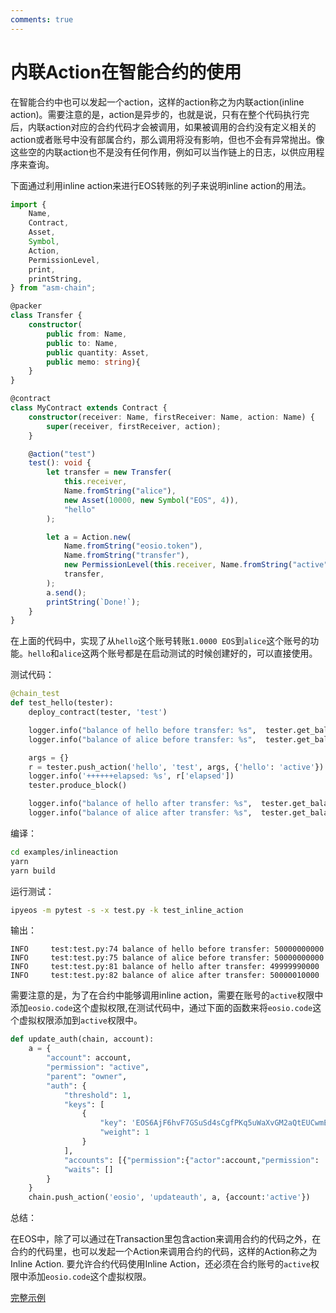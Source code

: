 ```yaml
---
comments: true
---
```


# 内联Action在智能合约的使用

在智能合约中也可以发起一个action，这样的action称之为内联action(inline action)。需要注意的是，action是异步的，也就是说，只有在整个代码执行完后，内联action对应的合约代码才会被调用，如果被调用的合约没有定义相关的action或者账号中没有部属合约，那么调用将没有影响，但也不会有异常抛出。像这些空的内联action也不是没有任何作用，例如可以当作链上的日志，以供应用程序来查询。

下面通过利用inline action来进行EOS转账的列子来说明inline action的用法。

```ts
import {
    Name,
    Contract,
    Asset,
    Symbol,
    Action,
    PermissionLevel,
    print,
    printString,
} from "asm-chain";

@packer
class Transfer {
    constructor(
        public from: Name,
        public to: Name,
        public quantity: Asset,
        public memo: string){
    }
}

@contract
class MyContract extends Contract {
    constructor(receiver: Name, firstReceiver: Name, action: Name) {
        super(receiver, firstReceiver, action);
    }

    @action("test")
    test(): void {
        let transfer = new Transfer(
            this.receiver,
            Name.fromString("alice"),
            new Asset(10000, new Symbol("EOS", 4)),
            "hello"
        );

        let a = Action.new(
            Name.fromString("eosio.token"),
            Name.fromString("transfer"),
            new PermissionLevel(this.receiver, Name.fromString("active")),
            transfer,
        );
        a.send();
        printString(`Done!`);
    }
}
```

在上面的代码中，实现了从`hello`这个账号转账`1.0000 EOS`到`alice`这个账号的功能。`hello`和`alice`这两个账号都是在启动测试的时候创建好的，可以直接使用。

测试代码：

```python
@chain_test
def test_hello(tester):
    deploy_contract(tester, 'test')

    logger.info("balance of hello before transfer: %s",  tester.get_balance('hello'))
    logger.info("balance of alice before transfer: %s",  tester.get_balance('alice'))

    args = {}
    r = tester.push_action('hello', 'test', args, {'hello': 'active'})
    logger.info('++++++elapsed: %s', r['elapsed'])
    tester.produce_block()

    logger.info("balance of hello after transfer: %s",  tester.get_balance('hello'))
    logger.info("balance of alice after transfer: %s",  tester.get_balance('alice'))
```

编译：

```bash
cd examples/inlineaction
yarn
yarn build
```

运行测试：

```bash
ipyeos -m pytest -s -x test.py -k test_inline_action
```

输出：

```
INFO     test:test.py:74 balance of hello before transfer: 50000000000
INFO     test:test.py:75 balance of alice before transfer: 50000000000
INFO     test:test.py:81 balance of hello after transfer: 49999990000
INFO     test:test.py:82 balance of alice after transfer: 50000010000
```

需要注意的是，为了在合约中能够调用inline action，需要在账号的`active`权限中添加`eosio.code`这个虚拟权限,在测试代码中，通过下面的函数来将`eosio.code`这个虚拟权限添加到`active`权限中。

```python
def update_auth(chain, account):
    a = {
        "account": account,
        "permission": "active",
        "parent": "owner",
        "auth": {
            "threshold": 1,
            "keys": [
                {
                    "key": 'EOS6AjF6hvF7GSuSd4sCgfPKq5uWaXvGM2aQtEUCwmEHygQaqxBSV',
                    "weight": 1
                }
            ],
            "accounts": [{"permission":{"actor":account,"permission": 'eosio.code'}, "weight":1}],
            "waits": []
        }
    }
    chain.push_action('eosio', 'updateauth', a, {account:'active'})
```

总结：

在EOS中，除了可以通过在Transaction里包含action来调用合约的代码之外，在合约的代码里，也可以发起一个Action来调用合约的代码，这样的Action称之为Inline Action. 要允许合约代码使用Inline Action，还必须在合约账号的`active`权限中添加`eosio.code`这个虚拟权限。

[完整示例](https://github.com/learnforpractice/ascdk-book/tree/master/examples/inlineaction)

